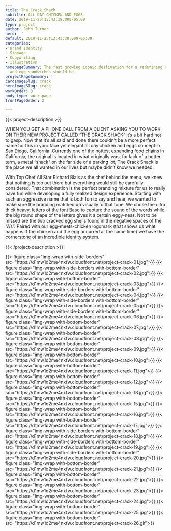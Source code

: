 ```yaml
---
title: The Crack Shack
subtitle: ALL DAY CHICKEN AND EGGS
date: 2019-11-25T13:43:38.000-05:00
type: project
author: John Turner
hero: ''
default: 2019-11-25T13:43:38.000-05:00
categories:
- Brand Identity
- Signage
- Copywriting
- Illustration
homepageSummary: The fast growing iconic destination for a redefining of what chicken
  and egg sandwiches should be.
projectPageSummary: ''
cardImageSlug: crack
heroImageSlug: crack
workOrder: 3
body_type: work-page
frontPageOrder: 2

---
```

{{< project-description >}} <p>WHEN YOU GET A PHONE CALL FROM A CLIENT ASKING YOU TO WORK ON THEIR NEW PROJECT CALLED “THE CRACK SHACK” it’s a bit hard not to gasp. Now that it’s all said and done there couldn’t be a more perfect name for this in your face yet elegant all day chicken and eggs concept in San Diego, California. Currently one of the hottest expanding food chains in California, the original is located in what originally was, for lack of a better term, a metal “shack” on the far side of a parking lot, The Crack Shack is the place we all wanted in our lives but maybe didn’t know we needed.</p> <p>With Top Chef All Star Richard Blais as the chef behind the menu, we knew that nothing is too out there but everything would still be carefully considered. That combination is the perfect branding mixture for us to really have fun while developing a fully realized design experience. Starting with such an aggressive name that is both fun to say and hear, we wanted to make sure the branding matched up visually to that tone. We chose the ultra thick heavy, letters of the font Base to capture the sound of the words while the big round shape of the letters gives it a certain eggy-ness. Not to be missed are the two cracked egg shells found in the negative spaces of the “A’s”. Paired with our egg-meets-chicken logomark (that shows us what happens if the chicken and the egg occurred at the same time) we have the cornerstone of an incredible identity system.</p> {{< /project-description >}}

<div class="project-item">
{{< figure class="img-wrap with-side-borders" src="https://d1mw1d2me4nxfw.cloudfront.net/project-crack-01.jpg">}}
{{< figure class="img-wrap with-side-borders with-bottom-border" src="https://d1mw1d2me4nxfw.cloudfront.net/project-crack-02.jpg">}}
{{< figure class="img-wrap with-bottom-border" src="https://d1mw1d2me4nxfw.cloudfront.net/project-crack-03.jpg">}}
{{< figure class="img-wrap with-side-borders with-bottom-border" src="https://d1mw1d2me4nxfw.cloudfront.net/project-crack-04.jpg">}}
{{< figure class="img-wrap with-side-borders with-bottom-border" src="https://d1mw1d2me4nxfw.cloudfront.net/project-crack-05.jpg">}}
{{< figure class="img-wrap with-side-borders with-bottom-border" src="https://d1mw1d2me4nxfw.cloudfront.net/project-crack-06.jpg">}}
{{< figure class="img-wrap with-bottom-border" src="https://d1mw1d2me4nxfw.cloudfront.net/project-crack-07.jpg">}}
{{< figure class="img-wrap with-bottom-border" src="https://d1mw1d2me4nxfw.cloudfront.net/project-crack-08.jpg">}}
{{< figure class="img-wrap with-bottom-border" src="https://d1mw1d2me4nxfw.cloudfront.net/project-crack-09.jpg">}}
{{< figure class="img-wrap with-bottom-border" src="https://d1mw1d2me4nxfw.cloudfront.net/project-crack-10.jpg">}}
{{< figure class="img-wrap with-bottom-border" src="https://d1mw1d2me4nxfw.cloudfront.net/project-crack-11.jpg">}}
{{< figure class="img-wrap with-bottom-border" src="https://d1mw1d2me4nxfw.cloudfront.net/project-crack-12.jpg">}}
{{< figure class="img-wrap with-bottom-border" src="https://d1mw1d2me4nxfw.cloudfront.net/project-crack-13.jpg">}}
{{< figure class="img-wrap with-bottom-border" src="https://d1mw1d2me4nxfw.cloudfront.net/project-crack-15.jpg">}}
{{< figure class="img-wrap with-bottom-border" src="https://d1mw1d2me4nxfw.cloudfront.net/project-crack-16.jpg">}}
{{< figure class="img-wrap with-bottom-border" src="https://d1mw1d2me4nxfw.cloudfront.net/project-crack-17.jpg">}}
{{< figure class="img-wrap with-side-borders with-bottom-border" src="https://d1mw1d2me4nxfw.cloudfront.net/project-crack-18.jpg">}}
{{< figure class="img-wrap with-side-borders with-bottom-border" src="https://d1mw1d2me4nxfw.cloudfront.net/project-crack-19.jpg">}}
{{< figure class="img-wrap with-side-borders with-bottom-border" src="https://d1mw1d2me4nxfw.cloudfront.net/project-crack-20.jpg">}}
{{< figure class="img-wrap with-bottom-border" src="https://d1mw1d2me4nxfw.cloudfront.net/project-crack-21.jpg">}}
{{< figure class="img-wrap with-bottom-border" src="https://d1mw1d2me4nxfw.cloudfront.net/project-crack-22.jpg">}}
{{< figure class="img-wrap with-bottom-border" src="https://d1mw1d2me4nxfw.cloudfront.net/project-crack-23.jpg">}}
{{< figure class="img-wrap with-bottom-border" src="https://d1mw1d2me4nxfw.cloudfront.net/project-crack-24.jpg">}}
{{< figure class="img-wrap with-bottom-border" src="https://d1mw1d2me4nxfw.cloudfront.net/project-crack-25.jpg">}}
{{< figure class="img-wrap with-bottom-border" src="https://d1mw1d2me4nxfw.cloudfront.net/project-crack-26.gif">}}
</div>